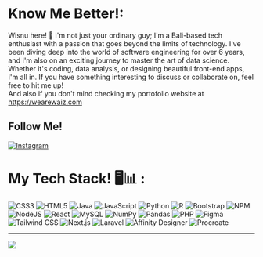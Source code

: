 # Know Me Better!:
Wisnu here! 🌴 I'm not just your ordinary guy; I'm a Bali-based tech enthusiast with a passion that goes beyond the limits of technology. I've been diving deep into the world of software engineering for over 6 years, and I'm also on an exciting journey to master the art of data science. 
<br>
Whether it's coding, data analysis, or designing beautiful front-end apps, I'm all in. If you have something interesting to discuss or collaborate on, feel free to hit me up!
<br>
And also if you don't mind checking my portofolio website at https://wearewaiz.com 


## Follow Me!
[![Instagram](https://img.shields.io/badge/Instagram-%23E4405F.svg?logo=Instagram&logoColor=white)](https://instagram.com/wisnudanuarta_)

# My Tech Stack! 🖥️📊 :
 ![CSS3](https://img.shields.io/badge/css3-%231572B6.svg?style=for-the-badge&logo=css3&logoColor=white) ![HTML5](https://img.shields.io/badge/html5-%23E34F26.svg?style=for-the-badge&logo=html5&logoColor=white) ![Java](https://img.shields.io/badge/java-%23ED8B00.svg?style=for-the-badge&logo=java&logoColor=white) ![JavaScript](https://img.shields.io/badge/javascript-%23323330.svg?style=for-the-badge&logo=javascript&logoColor=%23F7DF1E) ![Python](https://img.shields.io/badge/python-3670A0?style=for-the-badge&logo=python&logoColor=ffdd54) ![R](https://img.shields.io/badge/r-%23276DC3.svg?style=for-the-badge&logo=r&logoColor=white) ![Bootstrap](https://img.shields.io/badge/bootstrap-%23563D7C.svg?style=for-the-badge&logo=bootstrap&logoColor=white) ![NPM](https://img.shields.io/badge/NPM-%23000000.svg?style=for-the-badge&logo=npm&logoColor=white) ![NodeJS](https://img.shields.io/badge/node.js-6DA55F?style=for-the-badge&logo=node.js&logoColor=white) ![React](https://img.shields.io/badge/react-%2320232a.svg?style=for-the-badge&logo=react&logoColor=%2361DAFB) ![MySQL](https://img.shields.io/badge/mysql-%2300f.svg?style=for-the-badge&logo=mysql&logoColor=white) ![NumPy](https://img.shields.io/badge/numpy-%23013243.svg?style=for-the-badge&logo=numpy&logoColor=white) ![Pandas](https://img.shields.io/badge/pandas-%23150458.svg?style=for-the-badge&logo=pandas&logoColor=white) ![PHP](https://img.shields.io/badge/php-%23777BB4.svg?style=for-the-badge&logo=php&logoColor=white) ![Figma](https://img.shields.io/badge/figma-%23F24E1E.svg?style=for-the-badge&logo=figma&logoColor=white) ![Tailwind CSS](https://img.shields.io/badge/tailwind%20css-%2338B2AC.svg?style=for-the-badge&logo=tailwind-css&logoColor=white) ![Next.js](https://img.shields.io/badge/next.js-%23000000.svg?style=for-the-badge&logo=next.js&logoColor=white) ![Laravel](https://img.shields.io/badge/laravel-%23FF2D20.svg?style=for-the-badge&logo=laravel&logoColor=white) ![Affinity Designer](https://img.shields.io/badge/affinity%20designer-%23E24980.svg?style=for-the-badge&logo=affinity-designer&logoColor=white) ![Procreate](https://img.shields.io/badge/procreate-%23FFCF00.svg?style=for-the-badge&logo=procreate&logoColor=black)


---
[![](https://visitcount.itsvg.in/api?id=Waizsec&icon=0&color=0)](https://github.com/Waizsec)
